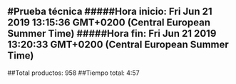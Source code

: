 #Prueba técnica 
#####Hora inicio: Fri Jun 21 2019 13:15:36 GMT+0200 (Central European Summer Time)
#####Hora fin: Fri Jun 21 2019 13:20:33 GMT+0200 (Central European Summer Time)
---
##Total productos: 958
##Tiempo total: 4:57